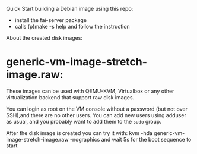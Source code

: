 Quick Start building a Debian image using this repo:

* install the fai-server package
* calls (p)make -s help and follow the instruction

About the created disk images:

# generic-vm-image-stretch-image.raw:
These images can be used with QEMU-KVM, Virtualbox or any other virtualization backend that support raw disk images.

You can login as root on the VM console without a password (but not over SSH),and there are no other users. You can add new users using adduser as usual, and you probably want to add them to the `sudo` group.

After the disk image is created you can try it with:
kvm -hda generic-vm-image-stretch-image.raw -nographics
and wait 5s for the boot sequence to start
